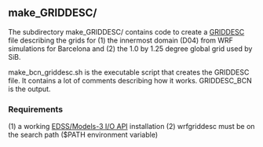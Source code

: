 ## make_GRIDDESC/ ##

The subdirectory make_GRIDDESC/ contains code to create a [GRIDDESC](https://www.cmascenter.org/ioapi/documentation/all_versions/html/GRIDDESC.html) file describing the grids for (1) the innermost domain (D04) from WRF simulations for Barcelona and (2) the 1.0 by 1.25 degree global grid used by SiB.

make_bcn_griddesc.sh is the executable script that creates the GRIDDESC file.  It contains a lot of comments describing how it works. GRIDDESC_BCN is the output.

### Requirements ###
(1) a working [EDSS/Models-3 I/O API](https://www.cmascenter.org/ioapi/documentation/all_versions/html/index.html) installation
(2) wrfgriddesc must be on the search path ($PATH environment variable)

